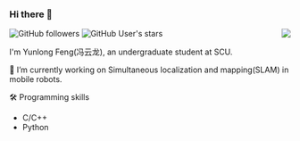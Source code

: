 ### Hi there 👋 

<a href="https://github.com/Ericsii"><img align='right' src="https://github-readme-stats.vercel.app/api?username=Ericsii&show_icons=true"></a>

![GitHub followers](https://img.shields.io/github/followers/ericsii?logo=Github) ![GitHub User's stars](https://img.shields.io/github/stars/ericsii?affiliations=OWNER%2CCOLLABORATOR&label=all%20stars&logo=Github)

<!--
**Ericsii/Ericsii** is a ✨ _special_ ✨ repository because its `README.md` (this file) appears on your GitHub profile.

Here are some ideas to get you started:

- 🔭 I’m currently working on ...
- 🌱 I’m currently learning ...
- 👯 I’m looking to collaborate on ...
- 🤔 I’m looking for help with ...
- 💬 Ask me about ...
- 📫 How to reach me: ...
- 😄 Pronouns: ...
- ⚡ Fun fact: ...
-->

I'm Yunlong Feng(冯云龙), an undergraduate student at SCU.

🔭 I’m currently working on Simultaneous localization and mapping(SLAM) in mobile robots.

🛠️ Programming skills
* C/C++
* Python
